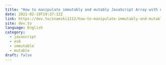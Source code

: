 ```yaml
---
title: "How to manipulate immutably and mutably JavaScript Array with only ES6+"
date: 2021-02-19T19:37:12Z
link: https://dev.to/snamiki1212/how-to-manipulate-immutably-and-mutably-javascript-array-with-only-es6-3ig7?utm_medium=RSS&utm_source=news.12bit.vn
site: dev.to
language: English
category:
  - javascript
  - es6
  - immutable
  - mutable
draft: false
---
```

